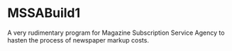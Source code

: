 # MSSABuild1
A very rudimentary program for Magazine Subscription Service Agency to hasten the process of newspaper markup costs. 
